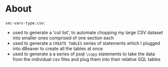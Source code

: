 # About

`sec-vars-type.csv`:
- used to generate a 'cut list', to automate chopping my large CSV dataset into smaller ones comprised of one section each
- used to generate a `CREATE TABLES` series of statements which I plugged into dBeaver to create all the tables at once
- used to generate a a series of psql `\copy` statements to take the data from the individual csv files and plug them into their relative SQL tables
